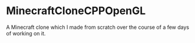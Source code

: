 # MinecraftCloneCPPOpenGL
A Minecraft clone which I made from scratch over the course of a few days of working on it.

